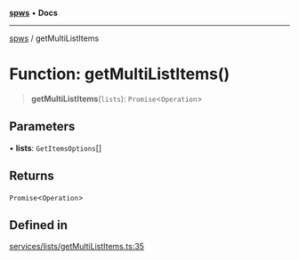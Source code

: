 [**spws**](../README.md) • **Docs**

***

[spws](../globals.md) / getMultiListItems

# Function: getMultiListItems()

> **getMultiListItems**(`lists`): `Promise`\<`Operation`\>

## Parameters

• **lists**: `GetItemsOptions`[]

## Returns

`Promise`\<`Operation`\>

## Defined in

[services/lists/getMultiListItems.ts:35](https://github.com/rlking1985/spws/blob/963fffcfd1206fadbccbd348d3836bf3d546ecfe/src/services/lists/getMultiListItems.ts#L35)
